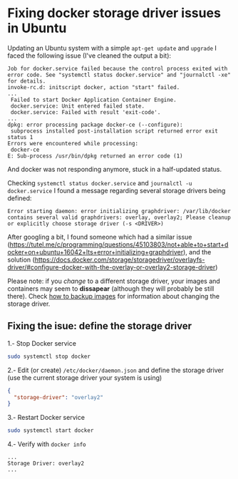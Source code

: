 # Fixing docker storage driver issues in Ubuntu

Updating an Ubuntu system with a simple `apt-get update` and `upgrade` I faced the following issue (I've cleaned the output a bit):

```log
Job for docker.service failed because the control process exited with error code. See "systemctl status docker.service" and "journalctl -xe" for details.
invoke-rc.d: initscript docker, action "start" failed.
...
 Failed to start Docker Application Container Engine.
 docker.service: Unit entered failed state.
 docker.service: Failed with result 'exit-code'.
...
dpkg: error processing package docker-ce (--configure):
 subprocess installed post-installation script returned error exit status 1
Errors were encountered while processing:
 docker-ce
E: Sub-process /usr/bin/dpkg returned an error code (1)
```

And docker was not responding anymore, stuck in a half-updated status.

Checking `systemctl status docker.service` and `journalctl -u docker.service` I found a message regarding several storage drivers being defined:

```log
Error starting daemon: error initializing graphdriver: /var/lib/docker contains several valid graphdrivers: overlay, overlay2; Please cleanup or explicitly choose storage driver (-s <DRIVER>)

```

After googling a bit, I found someone which had a similar issue (https://tutel.me/c/programming/questions/45103803/not+able+to+start+docker+on+ubuntu+16042+lts+error+initializing+graphdriver), and the solution (https://docs.docker.com/storage/storagedriver/overlayfs-driver/#configure-docker-with-the-overlay-or-overlay2-storage-driver)

Please note: if you *change* to a different storage driver, your images and containers may seem to __dissapear__ (although they will probably be still there). Check [how to backup images](linux/backup_and_restore_docker_images.md) for information about changing the storage driver.


## Fixing the isue: define the storage driver

1.- Stop Docker service

```bash
sudo systemctl stop docker
```

2.- Edit (or create) `/etc/docker/daemon.json` and define the storage driver (use the current storage driver your system is using)

```json
{
  "storage-driver": "overlay2"
}
```

3.- Restart Docker service

```bash
sudo systemctl start docker
```

4.- Verify with `docker info`

```log
...
Storage Driver: overlay2
...
```
